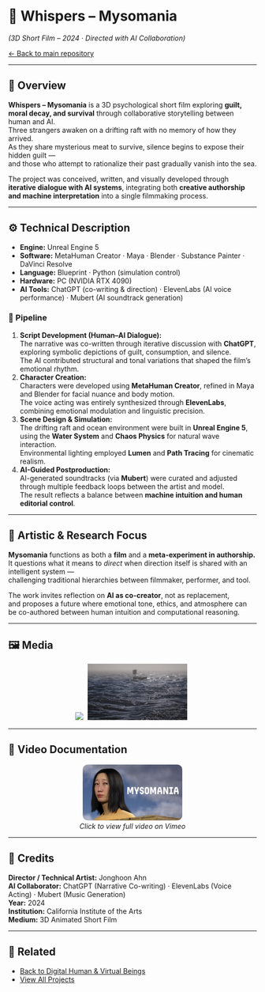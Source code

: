 # 🌊 Whispers – Mysomania  
*(3D Short Film – 2024 · Directed with AI Collaboration)*  

[← Back to main repository](https://github.com/reusahn/Unity-Unreal-Interaction-Research/tree/main)

---

## 🧩 Overview  
**Whispers – Mysomania** is a 3D psychological short film exploring **guilt, moral decay, and survival** through collaborative storytelling between human and AI.  
Three strangers awaken on a drifting raft with no memory of how they arrived.  
As they share mysterious meat to survive, silence begins to expose their hidden guilt —  
and those who attempt to rationalize their past gradually vanish into the sea.  

The project was conceived, written, and visually developed through **iterative dialogue with AI systems**, integrating both **creative authorship and machine interpretation** into a single filmmaking process.

---

## ⚙️ Technical Description  
- **Engine:** Unreal Engine 5  
- **Software:** MetaHuman Creator · Maya · Blender · Substance Painter · DaVinci Resolve  
- **Language:** Blueprint · Python (simulation control)  
- **Hardware:** PC (NVIDIA RTX 4090)  
- **AI Tools:** ChatGPT (co-writing & direction) · ElevenLabs (AI voice performance) · Mubert (AI soundtrack generation)  

### 🧩 Pipeline  
1. **Script Development (Human–AI Dialogue):**  
   The narrative was co-written through iterative discussion with **ChatGPT**, exploring symbolic depictions of guilt, consumption, and silence.  
   The AI contributed structural and tonal variations that shaped the film’s emotional rhythm.  
2. **Character Creation:**  
   Characters were developed using **MetaHuman Creator**, refined in Maya and Blender for facial nuance and body motion.  
   The voice acting was entirely synthesized through **ElevenLabs**, combining emotional modulation and linguistic precision.  
3. **Scene Design & Simulation:**  
   The drifting raft and ocean environment were built in **Unreal Engine 5**, using the **Water System** and **Chaos Physics** for natural wave interaction.  
   Environmental lighting employed **Lumen** and **Path Tracing** for cinematic realism.  
4. **AI-Guided Postproduction:**  
   AI-generated soundtracks (via **Mubert**) were curated and adjusted through multiple feedback loops between the artist and model.  
   The result reflects a balance between **machine intuition and human editorial control**.  

---

## 🧠 Artistic & Research Focus  
**Mysomania** functions as both a **film** and a **meta-experiment in authorship.**  
It questions what it means to *direct* when direction itself is shared with an intelligent system —  
challenging traditional hierarchies between filmmaker, performer, and tool.  

The work invites reflection on **AI as co-creator**, not as replacement,  
and proposes a future where emotional tone, ethics, and atmosphere can be co-authored between human intuition and computational reasoning.

---

## 🖼️ Media
<p align="center">
  <img src="./media/Mysomania_01.jpg" width="40%" style="margin-right:5px;"/>  
  <img src="./media/Mysomania_03.jpg" width="40%" style="margin-right:5px;"/>
</p>

---

## 🎥 Video Documentation
<p align="center">
  <a href="https://vimeo.com/your-video-link-here" target="_blank">
    <img src="./media/Mysomania_Thumb.jpg" width="40%" style="border-radius:10px;"/>
  </a>
  <br>
  <em>Click to view full video on Vimeo</em>
</p>

---

## 👤 Credits  
**Director / Technical Artist:** Jonghoon Ahn  
**AI Collaborator:** ChatGPT (Narrative Co-writing) · ElevenLabs (Voice Acting) · Mubert (Music Generation)  
**Year:** 2024  
**Institution:** California Institute of the Arts  
**Medium:** 3D Animated Short Film  

---

## 🔗 Related  
- [Back to Digital Human & Virtual Beings](../README.md)  
- [View All Projects](https://github.com/reusahn/Unity-Unreal-Interaction-Research/tree/main)
